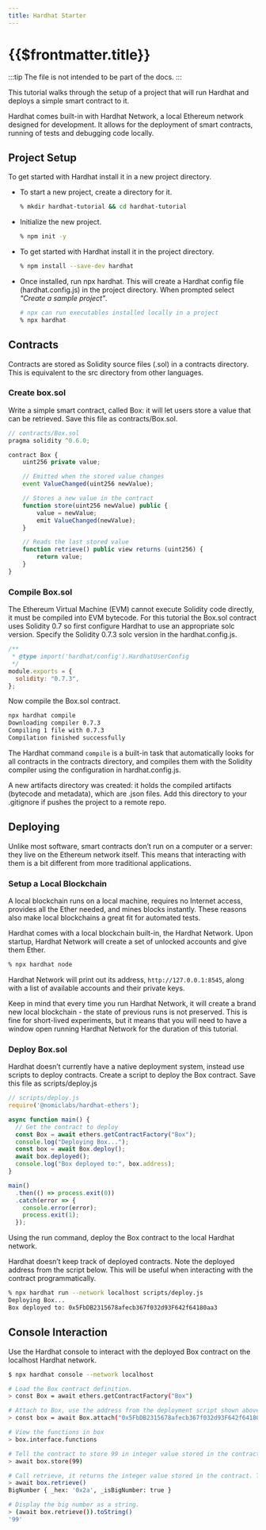 ```yaml
---
title: Hardhat Starter
---
```


# {{$frontmatter.title}}

<TocHeader />
<TOC class="table-of-contents" :include-level="[2,3]" />

:::tip 
The file is not intended to be part of the docs.
:::

This tutorial walks through the setup of a project that will run Hardhat and deploys a simple smart contract to it.

Hardhat comes built-in with Hardhat Network, a local Ethereum network designed for development. It allows for the deployment of smart contracts, running of tests and debugging code locally.

## Project Setup

To get started with Hardhat install it in a new  project directory.

- To start a new project, create a directory for it.

    ```bash
    % mkdir hardhat-tutorial && cd hardhat-tutorial
    ```

- Initialize the new project.
  
    ```bash
    % npm init -y
    ```

- To get started with Hardhat install it in the project directory.

    ```bash
    % npm install --save-dev hardhat
    ```

- Once installed, run npx hardhat. This will create a Hardhat config file (hardhat.config.js) in the project directory. When prompted select _"Create a sample project"_.

    ```bash
    # npx can run executables installed locally in a project
    % npx hardhat
    ```

## Contracts

Contracts are stored as Solidity source files (.sol) in a contracts directory. This is equivalent to the src directory from other languages.

### Create box.sol

Write a simple smart contract, called Box: it will let users store a value that can be retrieved. Save this file as contracts/Box.sol.

```js
// contracts/Box.sol
pragma solidity ^0.6.0;

contract Box {
    uint256 private value;

    // Emitted when the stored value changes
    event ValueChanged(uint256 newValue);

    // Stores a new value in the contract
    function store(uint256 newValue) public {
        value = newValue;
        emit ValueChanged(newValue);
    }

    // Reads the last stored value
    function retrieve() public view returns (uint256) {
        return value;
    }
}
```

### Compile Box.sol

The Ethereum Virtual Machine (EVM) cannot execute Solidity code directly, it must be compiled into EVM bytecode. For this tutorial the Box.sol contract uses Solidity 0.7 so first configure Hardhat to use an appropriate solc version. Specify the Solidity 0.7.3 solc version in the hardhat.config.js.

```js
/**
 * @type import('hardhat/config').HardhatUserConfig
 */
module.exports = {
  solidity: "0.7.3",
};
```

Now compile the Box.sol contract.

```bash
npx hardhat compile
Downloading compiler 0.7.3
Compiling 1 file with 0.7.3
Compilation finished successfully
```

The Hardhat command `compile` is a built-in task that automatically looks for all contracts in the contracts directory, and compiles them with the Solidity compiler using the configuration in hardhat.config.js.

A new artifacts directory was created: it holds the compiled artifacts (bytecode and metadata), which are .json files. Add this directory to your .gitignore if pushes the project to a remote repo.

## Deploying

Unlike most software, smart contracts don’t run on a computer or a server: they live on the Ethereum network itself. This means that interacting with them is a bit different from more traditional applications.

### Setup a Local Blockchain

A local blockchain runs on a local machine, requires no Internet access, provides all the Ether needed, and mines blocks instantly. These reasons also make local blockchains a great fit for automated tests.

Hardhat comes with a local blockchain built-in, the Hardhat Network. Upon startup, Hardhat Network will create a set of unlocked accounts and give them Ether.

```bash
% npx hardhat node
```
Hardhat Network will print out its address, `http://127.0.0.1:8545`, along with a list of available accounts and their private keys.

Keep in mind that every time you run Hardhat Network, it will create a brand new local blockchain - the state of previous runs is not preserved. This is fine for short-lived experiments, but it means that you will need to have a window open running Hardhat Network for the duration of this tutorial.

### Deploy Box.sol

Hardhat doesn’t currently have a native deployment system, instead use scripts to deploy contracts. Create a script to deploy the Box contract. Save this file as scripts/deploy.js

```js
// scripts/deploy.js
require('@nomiclabs/hardhat-ethers');

async function main() {
  // Get the contract to deploy
  const Box = await ethers.getContractFactory("Box");
  console.log("Deploying Box...");
  const box = await Box.deploy();
  await box.deployed();
  console.log("Box deployed to:", box.address);
}

main()
  .then(() => process.exit(0))
  .catch(error => {
    console.error(error);
    process.exit(1);
  });
```

Using the run command, deploy the Box contract to the local Hardhat network.

Hardhat doesn’t keep track of deployed contracts. Note the deployed address from the script below. This will be useful when interacting with the contract programmatically.

```bash
% npx hardhat run --network localhost scripts/deploy.js
Deploying Box...
Box deployed to: 0x5FbDB2315678afecb367f032d93F642f64180aa3
```

## Console Interaction

Use the Hardhat console to interact with the deployed Box contract on the localhost Hardhat network.

```bash
$ npx hardhat console --network localhost

# Load the Box contract definition.
> const Box = await ethers.getContractFactory("Box")

# Attach to Box, use the address from the deployment script shown above.
> const box = await Box.attach("0x5FbDB2315678afecb367f032d93F642f64180aa3")

# View the functions in box
> box.interface.functions

# Tell the contract to store 99 in integer value stored in the contract.
> await box.store(99)

# Call retrieve, it returns the integer value stored in the contract. This is a query of blockchain state, so we don’t need to send a transaction.
> await box.retrieve()
BigNumber { _hex: '0x2a', _isBigNumber: true }

# Display the big number as a string.
> (await box.retrieve()).toString()
'99'
```